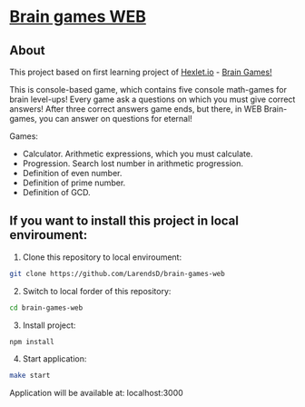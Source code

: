 # <a href='https://web-production-2503.up.railway.app/'> Brain games WEB </a> 
## About
<p> This project based on first learning project of
      <a href='https://hexlet.io/'> Hexlet.io</a> -
      <a href='https://asciinema.org/a/l40Lrk3midkLmNEOmgZErGnY7'> Brain Games!</a>
</p>
<p>
  This is console-based game, which contains five console math-games for brain level-ups!
  Every game ask a questions on which you must give correct answers!
  After three correct answers game ends, but there, in WEB Brain-games, you can answer on questions for eternal!
</p>
<p> Games: </p>
<ul>
  <li> Calculator. Arithmetic expressions, which you must calculate.</li>
  <li> Progression. Search lost number in arithmetic progression.</li>
  <li> Definition of even number.</li>
  <li> Definition of prime number.</li>
  <li> Definition of GCD.</li>
</ul>

## If you want to install this project in local enviroument:
1. Clone this repository to local enviroument:
```bash
git clone https://github.com/LarendsD/brain-games-web
```
2. Switch to local forder of this repository:
```bash
cd brain-games-web
```
3. Install project:
```bash
npm install
```
4. Start application:
```bash
make start
```
Application will be available at: localhost:3000

